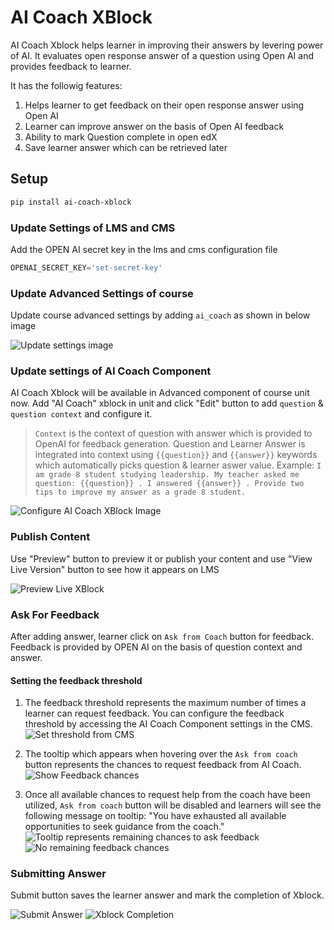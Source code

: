 # **AI Coach XBlock**

AI Coach Xblock helps learner in improving their answers by levering power of AI. It evaluates open response answer of a question using Open AI and provides feedback to learner.

It has the followig features:

1. Helps learner to get feedback on their open response answer using Open AI
2. Learner can improve answer on the basis of Open AI feedback
3. Ability to mark Question complete in open edX
4. Save learner answer which can be retrieved later


## **Setup**

```bash
pip install ai-coach-xblock
```

### **Update  Settings of LMS and CMS**
Add the OPEN AI secret key in the lms and cms configuration file
```python
OPENAI_SECRET_KEY='set-secret-key'
```

### **Update Advanced Settings of course**
Update course advanced settings by adding `ai_coach` as shown in below image

![Update settings image](https://github.com/edly-io/ai-coach-xblock/blob/main/docs/images/update-settings.png?raw=True)

### **Update settings of AI Coach Component**

AI Coach Xblock will be available in Advanced component of course unit now. Add "AI Coach" xblock in unit and click "Edit" button to
add `question` & `question context` and configure it.

> `Context` is the context of question with answer which is provided to OpenAI for feedback generation. Question and Learner Answer is integrated into context using `{{question}}` and `{{answer}}` keywords which automatically picks question & learner aswer value. 
> Example: 
```I am grade 8 student studying leadership. My teacher asked me question: {{question}} . I answered {{answer}} . Provide two tips to improve my answer as a grade 8 student. ```   


![Configure AI Coach XBlock Image](https://github.com/edly-io/ai-coach-xblock/blob/main/docs/images/configure-ai-coach.png?raw=True)


### **Publish Content**

Use "Preview" button to preview it or publish your content and use "View Live Version" button to see how it appears on LMS

![Preview Live XBlock](https://github.com/edly-io/ai-coach-xblock/blob/main/docs/images/ai-coach-preview.png?raw=True)


### **Ask For Feedback**

After adding answer, learner click on `Ask from Coach` button for feedback. Feedback is provided by OPEN AI on the basis of question context and answer. 

#### **Setting the feedback threshold**

1. The feedback threshold represents the maximum number of times a learner can request feedback. You can configure the feedback threshold by accessing the AI Coach Component settings in the CMS.
![Set threshold from CMS](https://github.com/edly-io/ai-coach-xblock/blob/main/docs/images/set-threshold.png?raw=True)

2. The tooltip which appears when hovering over the `Ask from coach` button represents the chances to request feedback from AI Coach.
![Show Feedback chances](https://github.com/edly-io/ai-coach-xblock/blob/main/docs/images/feedback-threshold-1.png?raw=True)

3. Once all available chances to request help from the coach have been utilized, `Ask from coach` button will be disabled and learners will see the following message on tooltip: "You have exhausted all available opportunities to seek guidance from the coach."
![Tooltip represents remaining chances to ask feedback](https://github.com/edly-io/ai-coach-xblock/blob/main/docs/images/feedback-threshold-2.png?raw=True)
![No remaining feedback chances](https://github.com/edly-io/ai-coach-xblock/blob/main/docs/images/feedback-threshold-3.png?raw=True)



### **Submitting Answer**

Submit button saves the learner answer and mark the completion of Xblock.

![Submit Answer](https://github.com/edly-io/ai-coach-xblock/blob/main/docs/images/submit-answer.png?raw=True)
![Xblock Completion](https://github.com/edly-io/ai-coach-xblock/blob/main/docs/images/xblock-completion.png?raw=True)
